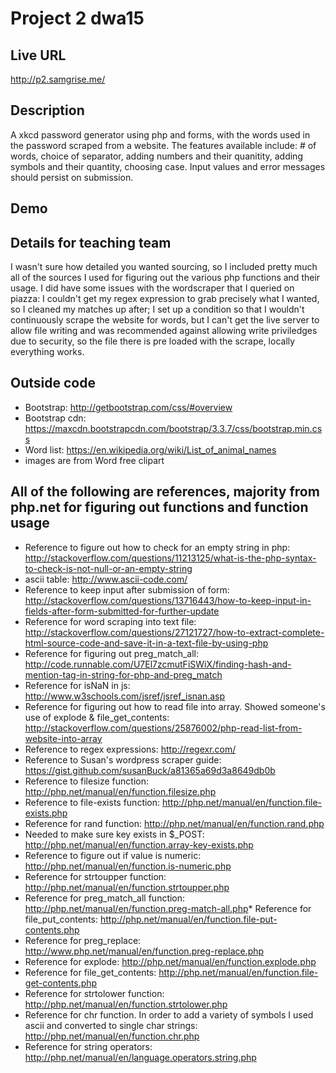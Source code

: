 # Project 2 dwa15

## Live URL
<http://p2.samgrise.me/>

## Description
A xkcd password generator using php and forms, with the words used in the password scraped from a website. The features available include: # of words, choice of separator, adding numbers and their quanitity, adding symbols and their quantity, choosing case. Input values and error messages should persist on submission.

## Demo


## Details for teaching team
I wasn't sure how detailed you wanted sourcing, so I included pretty much all of the sources I used for figuring out the various php functions and their usage. I did have some issues with the wordscraper that I queried on piazza: I couldn't get my regex expression to grab precisely what I wanted, so I cleaned my matches up after; I set up a condition so that I wouldn't continuously scrape the website for words, but I can't get the live server to allow file writing and was recommended against allowing write priviledges due to security, so the file there is pre loaded with the scrape, locally everything works.

## Outside code
* Bootstrap: http://getbootstrap.com/css/#overview
* Bootstrap cdn: https://maxcdn.bootstrapcdn.com/bootstrap/3.3.7/css/bootstrap.min.css
* Word list: https://en.wikipedia.org/wiki/List_of_animal_names
* images are from Word free clipart

## All of the following are references, majority from php.net for figuring out functions and function usage 
* Reference to figure out how to check for an empty string in php: http://stackoverflow.com/questions/11213125/what-is-the-php-syntax-to-check-is-not-null-or-an-empty-string 
* ascii table: http://www.ascii-code.com/ 
* Reference to keep input after submission of form: http://stackoverflow.com/questions/13716443/how-to-keep-input-in-fields-after-form-submitted-for-further-update
* Reference for word scraping into text file: http://stackoverflow.com/questions/27121727/how-to-extract-complete-html-source-code-and-save-it-in-a-text-file-by-using-php
* Reference for figuring out preg_match_all: http://code.runnable.com/U7El7zcmutFiSWiX/finding-hash-and-mention-tag-in-string-for-php-and-preg_match
* Reference for isNaN in js: http://www.w3schools.com/jsref/jsref_isnan.asp
* Reference for figuring out how to read file into array. Showed someone's use of explode & file_get_contents: http://stackoverflow.com/questions/25876002/php-read-list-from-website-into-array
* Reference to regex expressions: http://regexr.com/
* Reference to Susan's wordpress scraper guide: https://gist.github.com/susanBuck/a81365a69d3a8649db0b
* Reference to filesize function: http://php.net/manual/en/function.filesize.php
* Reference to file-exists function: http://php.net/manual/en/function.file-exists.php
* Reference for rand function: http://php.net/manual/en/function.rand.php
* Needed to make sure key exists in $_POST: http://php.net/manual/en/function.array-key-exists.php 
* Reference to figure out if value is numeric: http://php.net/manual/en/function.is-numeric.php 
* Reference for strtoupper function: http://php.net/manual/en/function.strtoupper.php
* Reference for preg_match_all function: http://php.net/manual/en/function.preg-match-all.php* Reference for file_put_contents: http://php.net/manual/en/function.file-put-contents.php
* Reference for preg_replace: http://www.php.net/manual/en/function.preg-replace.php
* Reference for explode: http://php.net/manual/en/function.explode.php
* Reference for file_get_contents: http://php.net/manual/en/function.file-get-contents.php
* Reference for strtolower function: http://php.net/manual/en/function.strtolower.php
* Reference for chr function. In order to add a variety of symbols I used ascii and converted to single char strings: http://php.net/manual/en/function.chr.php 
* Reference for string operators: http://php.net/manual/en/language.operators.string.php